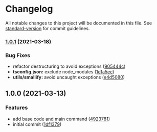 # Changelog

All notable changes to this project will be documented in this file. See [standard-version](https://github.com/conventional-changelog/standard-version) for commit guidelines.

### [1.0.1](https://github.com/martinstanicio/teenytextbot/compare/v1.0.0...v1.0.1) (2021-03-18)


### Bug Fixes

* refactor destructuring to avoid exceptions ([905444c](https://github.com/martinstanicio/teenytextbot/commit/905444c81591fa03d4c99f25edd0ade1f6d19c1b))
* **tsconfig.json:** exclude node_modules ([1e1a5ec](https://github.com/martinstanicio/teenytextbot/commit/1e1a5ec9062a841aa4d4acacaf8fd7efa5306f40))
* **utils/smallify:** avoid uncaught exceptions ([e4d5080](https://github.com/martinstanicio/teenytextbot/commit/e4d5080a79ab69d72cd382daf4ed3e5ec7a9df31))

## 1.0.0 (2021-03-13)


### Features

* add base code and main command ([4923781](https://github.com/martinstanicio/teenytextbot/commit/49237819e7d8f1c05ecf5a67c8059dd93f3139d7))
* initial commit ([1df1379](https://github.com/martinstanicio/teenytextbot/commit/1df137982de3bbd4ae34757c0ea209f110477558))
